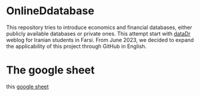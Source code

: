 # OnlineDdatabase

This repository tries to introduce economics and financial databases, either publicly available databases or private ones. This attempt start with [dataDr](http://datadr.blogfa.com/) weblog for Iranian students in Farsi. From June 2023, we decided to expand the applicability of this project through GitHub in English.

# The google sheet
this [google sheet](https://docs.google.com/spreadsheets/d/10I5rRRPchQpULvUGnYzoN5AEEdtjNdejYqe_P0F4-C0/edit?usp=sharing)
